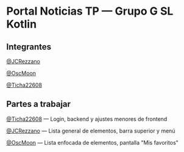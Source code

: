 # Portal Noticias TP — Grupo G SL Kotlin

## Integrantes

[@JCRezzano](https://github.com/JCRezzano) 

[@OscMoon](https://github.com/OscMoon) 

[@Ticha22608](https://github.com/Ticha22608)

## Partes a trabajar

[@Ticha22608](https://github.com/Ticha22608) — Login, backend y ajustes menores de frontend

[@JCRezzano](https://github.com/JCRezzano) — Lista general de elementos, barra superior y menú  

[@OscMoon](https://github.com/OscMoon) — Lista enfocada de elementos, pantalla "Mis favoritos"
